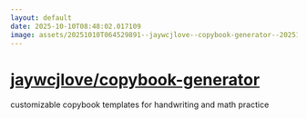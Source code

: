 ```yaml
---
layout: default
date: 2025-10-10T08:48:02.017109
image: assets/20251010T064529891--jaywcjlove--copybook-generator--20251010T065226641--cropped.png
---
```


# [jaywcjlove/copybook-generator](https://github.com/jaywcjlove/copybook-generator)

customizable copybook templates for handwriting and math practice
